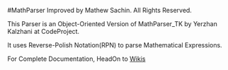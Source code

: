 #MathParser
Improved by Mathew Sachin. All Rights Reserved.

This Parser is an Object-Oriented Version of MathParser_TK by Yerzhan Kalzhani at CodeProject.  

It uses Reverse-Polish Notation(RPN) to parse Mathematical Expressions.

For Complete Documentation, HeadOn to [Wikis](http://github.com/MathewSachin/MathParser/wiki)